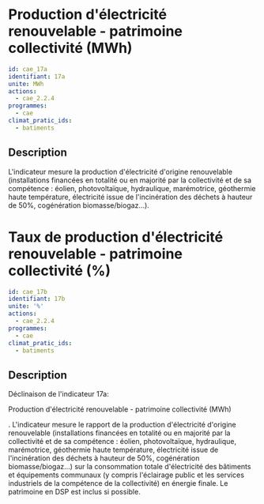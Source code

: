 # Production d'électricité renouvelable - patrimoine collectivité (MWh)
```yaml
id: cae_17a
identifiant: 17a
unite: MWh
actions:
  - cae_2.2.4
programmes:
  - cae
climat_pratic_ids:
  - batiments
```
## Description
L'indicateur mesure la production d'électricité d'origine renouvelable (installations financées en totalité ou en majorité par la collectivité et de sa compétence : éolien, photovoltaïque, hydraulique, marémotrice, géothermie haute température, électricité issue de l'incinération des déchets à hauteur de 50%, cogénération biomasse/biogaz...).




# Taux de production d'électricité renouvelable  - patrimoine collectivité (%)
```yaml
id: cae_17b
identifiant: 17b
unite: '%'
actions:
  - cae_2.2.4
programmes:
  - cae
climat_pratic_ids:
  - batiments
```
## Description
Déclinaison de l'indicateur 17a:

Production d'électricité renouvelable - patrimoine collectivité (MWh)

. L'indicateur mesure le rapport de la production d'électricité d'origine renouvelable (installations financées en totalité ou en majorité par la collectivité et de sa compétence : éolien, photovoltaïque, hydraulique, marémotrice, géothermie haute température, électricité issue de l'incinération des déchets à hauteur de 50%, cogénération biomasse/biogaz...) sur la consommation totale d'électricité des bâtiments et équipements communaux (y compris l'éclairage public et les services industriels de la compétence de la collectivité) en énergie finale. Le patrimoine en DSP est inclus si possible.





